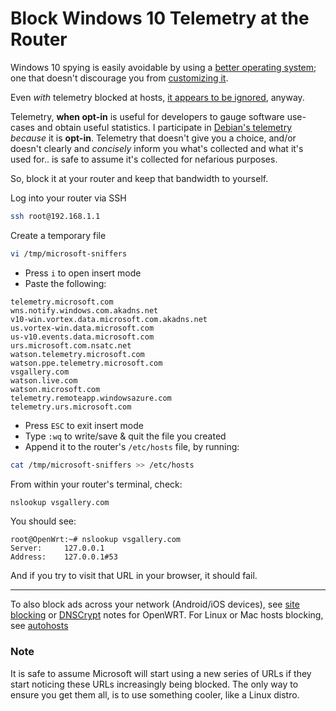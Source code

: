 # Block Windows 10 Telemetry at the Router
Windows 10 spying is easily avoidable by using a [better operating system](https://debian.org); one that doesn't discourage you from [customizing it](https://pling.com).

Even *with* telemetry blocked at hosts, [it appears to be ignored](https://www.extremetech.com/computing/313487-blocking-ms-telemetry-in-hosts-file-now-triggers-windows-defender-virus-warning), anyway.

Telemetry, **when opt-in** is useful for developers to gauge software use-cases and obtain useful statistics.  I participate in [Debian's telemetry](https://popcon.debian.org/) *because* it is **opt-in**.  Telemetry that doesn't give you a choice, and/or doesn't clearly and *concisely* inform you what's collected and what it's used for.. is safe to assume it's collected for nefarious purposes.

So, block it at your router and keep that bandwidth to yourself.

Log into your router via SSH
```bash
ssh root@192.168.1.1
```

Create a temporary file
```bash
vi /tmp/microsoft-sniffers
```
- Press `i` to open insert mode
- Paste the following:
```text
telemetry.microsoft.com
wns.notify.windows.com.akadns.net
v10-win.vortex.data.microsoft.com.akadns.net
us.vortex-win.data.microsoft.com
us-v10.events.data.microsoft.com
urs.microsoft.com.nsatc.net
watson.telemetry.microsoft.com
watson.ppe.telemetry.microsoft.com
vsgallery.com
watson.live.com
watson.microsoft.com
telemetry.remoteapp.windowsazure.com
telemetry.urs.microsoft.com
```

- Press `ESC` to exit insert mode
- Type `:wq` to write/save & quit the file you created
- Append it to the router's `/etc/hosts` file, by running:
```bash
cat /tmp/microsoft-sniffers >> /etc/hosts
```

From within your router's terminal, check:
```bash
nslookup vsgallery.com
```
You should see:
```text
root@OpenWrt:~# nslookup vsgallery.com
Server:		127.0.0.1
Address:	127.0.0.1#53
```
And if you try to visit that URL in your browser, it should fail.

***
To also block ads across your network (Android/iOS devices), see [site blocking](https://github.com/angela-d/brain-dump/blob/master/networking/openwrt/openwrt-site-blocking.md) or [DNSCrypt](https://github.com/angela-d/brain-dump/blob/master/networking/openwrt/custom-dns.md) notes for OpenWRT.  For Linux or Mac hosts blocking, see [autohosts](https://github.com/angela-d)

### Note
It is safe to assume Microsoft will start using a new series of URLs if they start noticing these URLs increasingly being blocked.  The only way to ensure you get them all, is to use something cooler, like a Linux distro.
